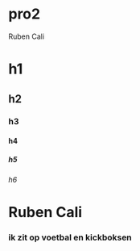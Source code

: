 # pro2
Ruben Cali
# h1 
## h2
### h3
#### h4
##### h5
###### h6

# Ruben Cali
### ik zit op voetbal en kickboksen


